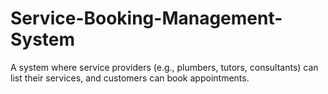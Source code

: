 # Service-Booking-Management-System
A system where service providers (e.g., plumbers, tutors, consultants) can list their services, and customers can book appointments.
